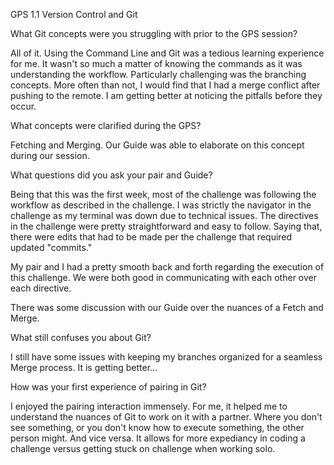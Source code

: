 GPS 1.1 Version Control and Git

What Git concepts were you struggling with prior to the GPS session?

All of it.  Using the Command Line and Git was a tedious learning experience for me.  It wasn't so much a matter of knowing the commands as it was understanding the workflow. Particularly challenging was the branching concepts.  More often than not, I would  find that I had a merge conflict after pushing to the remote.  I am getting better at noticing the pitfalls before they occur.

What concepts were clarified during the GPS?

Fetching and Merging.  Our Guide was able to elaborate on this concept during our session.

What questions did you ask your pair and Guide?

Being that this was the first week, most of the challenge was following  the workflow as described in the challenge.  I was strictly the navigator in the challenge as my terminal was down due to technical issues. The directives in the challenge were pretty straightforward and easy to follow.  Saying that, there were edits that had to be made per the challenge that required updated "commits."

My pair and I had a pretty smooth back and forth regarding the execution of this challenge.  We were both good in communicating with each other over each directive.

There was some discussion with our Guide over the nuances of a Fetch and Merge.

What still confuses you about Git?

I still have some issues with keeping my branches organized for a seamless Merge process.  It is getting better...

How was your first experience of pairing in Git?

I enjoyed the pairing interaction immensely.  For me, it helped me to understand the nuances of Git to work on it with a partner.  Where you don't see something, or you don't know how to execute something, the other person might.  And vice versa.  It allows for more expediancy in coding a challenge versus getting stuck on challenge when working solo.
